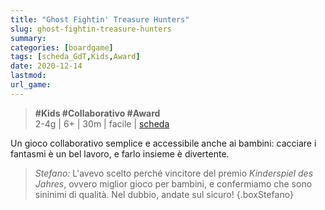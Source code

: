 ```yaml
---
title: "Ghost Fightin' Treasure Hunters"
slug: ghost-fightin-treasure-hunters
summary: 
categories: [boardgame]
tags: [scheda_GdT,Kids,Award]
date: 2020-12-14
lastmod: 
url_game: 
---
```

> **#Kids #Collaborativo #Award**  
> 2-4g | 6+ | 30m | facile | [scheda](https://www.boardgamegeek.com/boardgame/146312/ghost-fightin-treasure-hunters)  

Un gioco collaborativo semplice e accessibile anche ai bambini: cacciare i fantasmi è un bel lavoro, e farlo insieme è divertente.

> *Stefano:* L'avevo scelto perché vincitore del premio *Kinderspiel des Jahres*, ovvero miglior gioco per bambini, e confermiamo che sono sininimi di qualità. Nel dubbio, andate sul sicuro!
{.boxStefano}

